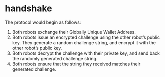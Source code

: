 # handshake
The protocol would begin as follows:

1. Both robots exchange their Globally Unique Wallet Address.
2. Both robots issue an encrypted challenge using the other robot’s public key. They generate a random challenge string, and encrypt it with the other robot’s public key.
3. Both robots decrypt the challenge with their private key, and send back the randomly generated challenge string.
4. Both robots ensure that the string they received matches their generated challenge.
